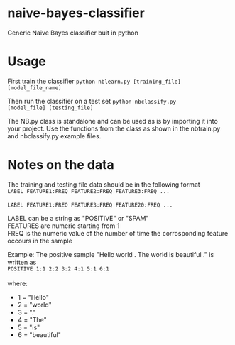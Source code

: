 # naive-bayes-classifier
Generic Naive Bayes classifier buit in python

# Usage
First train the classifier
<code>python nblearn.py [training_file] [model_file_name]</code>

Then run the classifier on a test set
<code>python nbclassify.py [model_file] [testing_file]</code>


The NB.py class is standalone and can be used as is by importing it into your project.
Use the functions from the class as shown in the nbtrain.py and nbclassify.py example files.


# Notes on the data
The training and testing file data should be in the following format<br/>
<code>LABEL FEATURE1:FREQ FEATURE2:FREQ FEATURE3:FREQ ... </code><br>
<code>LABEL FEATURE1:FREQ FEATURE3:FREQ FEATURE20:FREQ ... </code>

LABEL can be a string as "POSITIVE" or "SPAM" <br>
FEATURES are numeric starting from 1<br>
FREQ is the numeric value of the number of time the corrosponding feature occours in the sample<br>

Example: The positive sample "Hello world . The world is beautiful ." is written as <br>
<code>POSITIVE 1:1 2:2 3:2 4:1 5:1 6:1</code><br><br>
where:
<ul>
<li> 1 = "Hello" </li>
<li> 2 = "world" </li>
<li> 3 = "." </li>
<li> 4 = "The" </li>
<li> 5 = "is" </li>
<li> 6 = "beautiful" </li>
</ul>


